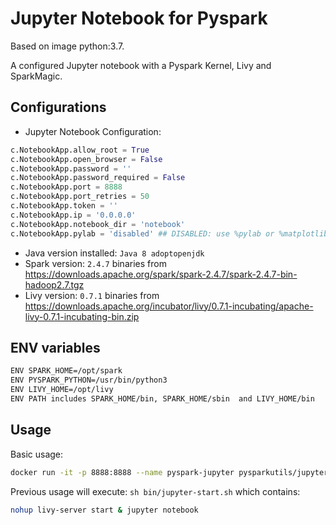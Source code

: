 # Jupyter Notebook for Pyspark

Based on image python:3.7.

A configured Jupyter notebook with a Pyspark Kernel, Livy and SparkMagic.

## Configurations

- Jupyter Notebook Configuration:

```python
c.NotebookApp.allow_root = True
c.NotebookApp.open_browser = False
c.NotebookApp.password = ''
c.NotebookApp.password_required = False
c.NotebookApp.port = 8888
c.NotebookApp.port_retries = 50
c.NotebookApp.token = ''
c.NotebookApp.ip = '0.0.0.0'
c.NotebookApp.notebook_dir = 'notebook'
c.NotebookApp.pylab = 'disabled' ## DISABLED: use %pylab or %matplotlib in the notebook to enable matplotlib
```

- Java version installed: `Java 8 adoptopenjdk`
- Spark version: `2.4.7` binaries from <https://downloads.apache.org/spark/spark-2.4.7/spark-2.4.7-bin-hadoop2.7.tgz>
- Livy version: `0.7.1` binaries from <https://downloads.apache.org/incubator/livy/0.7.1-incubating/apache-livy-0.7.1-incubating-bin.zip>

## ENV variables

```bash
ENV SPARK_HOME=/opt/spark
ENV PYSPARK_PYTHON=/usr/bin/python3
ENV LIVY_HOME=/opt/livy
ENV PATH includes SPARK_HOME/bin, SPARK_HOME/sbin  and LIVY_HOME/bin
```

## Usage

Basic usage:

```bash
docker run -it -p 8888:8888 --name pyspark-jupyter pysparkutils/jupyter-notebook
```

Previous usage will execute: `sh bin/jupyter-start.sh` which contains:

```bash
nohup livy-server start & jupyter notebook 
```
